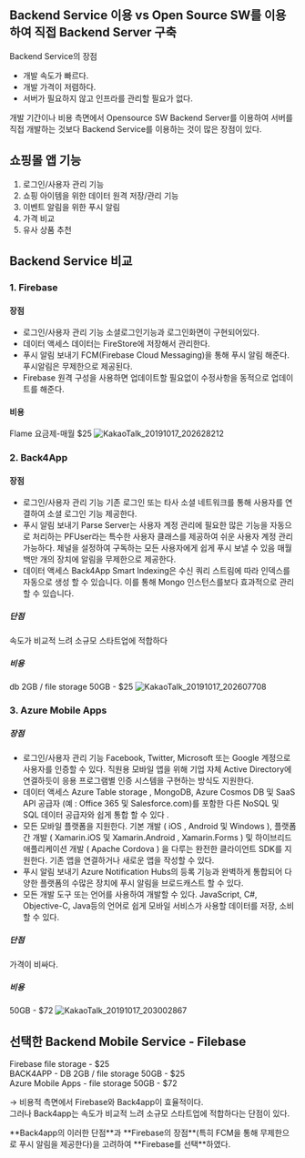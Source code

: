 ## Backend Service 이용 vs Open Source SW를 이용하여 직접 Backend Server 구축
Backend Service의 장점
* 개발 속도가 빠르다.
* 개발 가격이 저렴하다.
* 서버가 필요하지 않고 인프라를 관리할 필요가 없다.

개발 기간이나 비용 측면에서 Opensource SW Backend Server를 이용하여 서버를 직접 개발하는 것보다 Backend Service를 이용하는 것이 많은 장점이 있다.

## 쇼핑몰 앱 기능
1. 로그인/사용자 관리 기능
2. 쇼핑 아이템을 위한 데이터 원격 저장/관리 기능
3. 이벤트 알림을 위한 푸시 알림
4. 가격 비교
5. 유사 상품 추천

## Backend Service 비교
### 1. Firebase
#### 장점
* 로그인/사용자 관리 기능
소셜로그인기능과 로그인화면이 구현되어있다.
* 데이터 액세스
데이터는 FireStore에 저장해서 관리한다.
* 푸시 알림 보내기
FCM(Firebase Cloud Messaging)을 통해 푸시 알림 해준다. 
푸시알림은 무제한으로 제공된다.
* Firebase 원격 구성을 사용하면 업데이트할 필요없이 수정사항을 동적으로 업데이트를 해준다.

#### 비용
Flame 요금제-매월 $25
![KakaoTalk_20191017_202628212](https://user-images.githubusercontent.com/43204011/67005850-88538a80-f11e-11e9-802f-de59759f5a9a.png)

### 2. Back4App
#### 장점
* 로그인/사용자 관리 기능
기존 로그인 또는 타사 소셜 네트워크를 통해 사용자를 연결하여 소셜 로그인 기능 제공한다.
* 푸시 알림 보내기
Parse Server는 사용자 계정 관리에 필요한 많은 기능을 자동으로 처리하는 PFUser라는 특수한 사용자 클래스를 제공하여 쉬운 사용자 계정 관리 가능하다.
체널을 설정하여 구독하는 모든 사용자에게 쉽게 푸시 보낼 수 있음 매월 백만 개의 장치에 알림을 무제한으로 제공한다.
* 데이터 액세스
Back4App Smart Indexing은 수신 쿼리 스트림에 따라 인덱스를 자동으로 생성 할 수 있습니다.
이를 통해 Mongo 인스턴스를보다 효과적으로 관리 할 수   있습니다.

##### 단점
속도가 비교적 느려 소규모 스타트업에 적합하다

##### 비용
db 2GB / file storage 50GB - $25
![KakaoTalk_20191017_202607708](https://user-images.githubusercontent.com/43204011/67005816-7540ba80-f11e-11e9-874d-ae555c83f27e.png)

### 3. Azure Mobile Apps
##### 장점
* 로그인/사용자 관리 기능
Facebook, Twitter, Microsoft 또는 Google 계정으로 사용자를 인증할 수 있다.
직원용 모바일 앱을 위해 기업 자체 Active Directory에 연결하듯이 응용 프로그램별 인증 시스템을 구현하는 방식도 지원한다.
* 데이터 액세스
 Azure Table storage , MongoDB, Azure Cosmos DB 및 SaaS API 공급자 (예 : Office 365 및 Salesforce.com)를 포함한 다른 NoSQL 및 SQL 데이터 공급자와 쉽게 통합 할 수 있다 .
* 모든 모바일 플랫폼을 지원한다.
기본 개발 ( iOS , Android 및 Windows ), 플랫폼 간 개발 ( Xamarin.iOS 및 Xamarin.Android , Xamarin.Forms ) 및 하이브리드 애플리케이션 개발 ( Apache Cordova ) 을 다루는 완전한 클라이언트 SDK를 지원한다.
기존 앱을 연결하거나 새로운 앱을 작성할 수 있다.
* 푸시 알림 보내기
Azure Notification Hubs의 등록 기능과 완벽하게 통합되어 다양한 플랫폼의 수많은 장치에 푸시 알림을 브로드캐스트 할 수 있다.
* 모든 개발 도구 또는 언어를 사용하여 개발할 수 있다.
JavaScript, C#, Objective-C, Java등의 언어로 쉽게 모바일 서비스가 사용할 데이터를 저장, 소비할 수 있다.

##### 단점
가격이 비싸다.

##### 비용
50GB - $72
![KakaoTalk_20191017_203002867](https://user-images.githubusercontent.com/43204011/67005862-93a6b600-f11e-11e9-8045-0c85d4cd9683.png)

## 선택한 Backend Mobile Service - Filebase

Firebase file storage - $25 <br>
BACK4APP - DB 2GB / file storage 50GB - $25 <br>
Azure Mobile Apps - file storage 50GB - $72 

<p>
→ 비용적 측면에서 Firebase와 Back4app이 효율적이다. <br>
그러나 Back4app는 속도가 비교적 느려 소규모 스타트업에 적합하다는 단점이 있다.
<p>
**Back4app의 이러한 단점**과 **Firebase의 장점**(특히 FCM을 통해 무제한으로 푸시 알림을 제공한다)을 고려하여 **Firebase를 선택**하였다.
